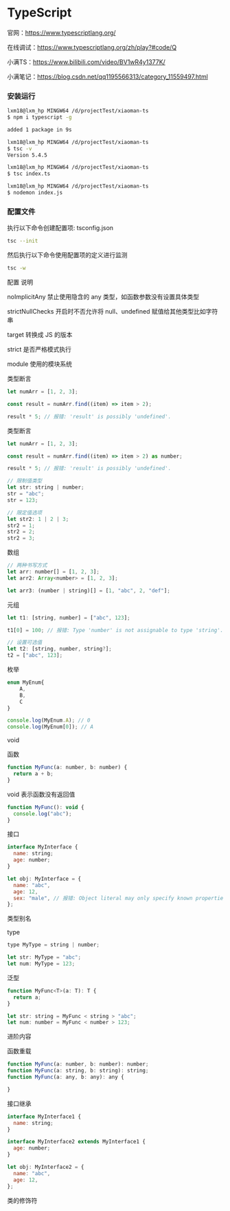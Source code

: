 # TypeScript

官网：<https://www.typescriptlang.org/>

在线调试：<https://www.typescriptlang.org/zh/play?#code/Q>

小满TS：<https://www.bilibili.com/video/BV1wR4y1377K/>

小满笔记：<https://blog.csdn.net/qq1195566313/category_11559497.html>

### 安装运行
```bash
lxm18@lxm_hp MINGW64 /d/projectTest/xiaoman-ts
$ npm i typescript -g

added 1 package in 9s

lxm18@lxm_hp MINGW64 /d/projectTest/xiaoman-ts
$ tsc -v
Version 5.4.5

lxm18@lxm_hp MINGW64 /d/projectTest/xiaoman-ts
$ tsc index.ts 

lxm18@lxm_hp MINGW64 /d/projectTest/xiaoman-ts
$ nodemon index.js
```

### 配置文件
执行以下命令创建配置项: tsconfig.json
```bash
tsc --init
```

然后执行以下命令使用配置项的定义进行监测
```bash
tsc -w
```

配置	说明

noImplicitAny	禁止使用隐含的 any 类型，如函数参数没有设置具体类型

strictNullChecks	开启时不否允许将 null、undefined 赋值给其他类型比如字符串

target	转换成 JS 的版本

strict	是否严格模式执行

module	使用的模块系统

类型断言

```js
let numArr = [1, 2, 3];

const result = numArr.find((item) => item > 2);

result * 5; // 报错: 'result' is possibly 'undefined'.
```

类型断言

```js
let numArr = [1, 2, 3];

const result = numArr.find((item) => item > 2) as number;

result * 5; // 报错: 'result' is possibly 'undefined'.
```



```js
// 限制值类型
let str: string | number;
str = "abc";
str = 123;

// 限定值选项
let str2: 1 | 2 | 3;
str2 = 1;
str2 = 2;
str2 = 3;
```

数组

```js
// 两种书写方式
let arr: number[] = [1, 2, 3];
let arr2: Array<number> = [1, 2, 3];

let arr3: (number | string)[] = [1, "abc", 2, "def"];
```

元组

```js
let t1: [string, number] = ["abc", 123];

t1[0] = 100; // 报错: Type 'number' is not assignable to type 'string'.

// 设置可选值
let t2: [string, number, string?];
t2 = ["abc", 123];
```

枚举

```js
enum MyEnum{
    A,
    B,
    C
}

console.log(MyEnum.A); // 0
console.log(MyEnum[0]); // A
```

void

函数

```js
function MyFunc(a: number, b: number) {
  return a + b;
}
```

void 表示函数没有返回值

```js
function MyFunc(): void {
  console.log("abc");
}
```

接口

```js
interface MyInterface {
  name: string;
  age: number;
}

let obj: MyInterface = {
  name: "abc",
  age: 12,
  sex: "male", // 报错: Object literal may only specify known properties, and 'sex' does not exist in type 'MyInterface'.
};
```

类型别名

type

```js
type MyType = string | number;

let str: MyType = "abc";
let num: MyType = 123;
```

泛型

```js
function MyFunc<T>(a: T): T {
  return a;
}

let str: string = MyFunc < string > "abc";
let num: number = MyFunc < number > 123;
```

进阶内容

函数重载

```js
function MyFunc(a: number, b: number): number;
function MyFunc(a: string, b: string): string;
function MyFunc(a: any, b: any): any {

}

```

接口继承

```js
interface MyInterface1 {
  name: string;
}

interface MyInterface2 extends MyInterface1 {
  age: number;
}

let obj: MyInterface2 = {
  name: "abc",
  age: 12,
};
```

类的修饰符

```js

```
